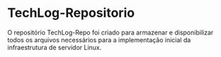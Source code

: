 # TechLog-Repositorio
O repositório TechLog-Repo foi criado para armazenar e disponibilizar todos os arquivos necessários para a implementação inicial da infraestrutura de servidor Linux.
